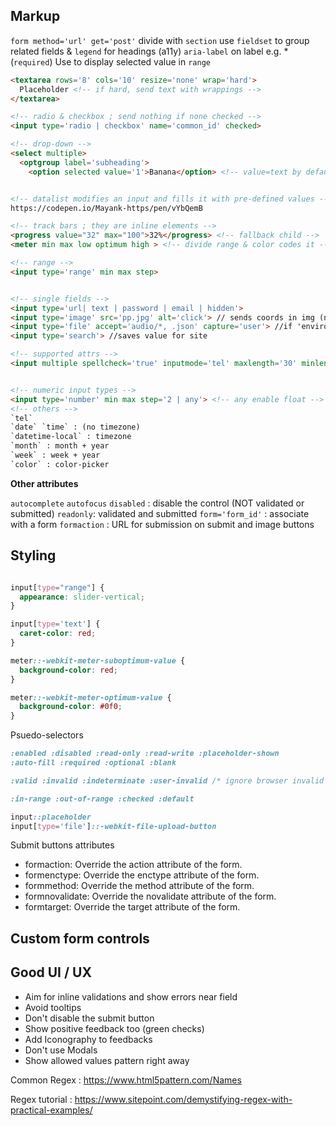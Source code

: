 ## Markup

`form method='url' get='post'` 
divide with `section`
use `fieldset` to group related fields & `legend` for headings (a11y)
`aria-label` on label e.g. * (`required`)
Use <output> to display selected value in `range`


```html
<textarea rows='8' cols='10' resize='none' wrap='hard'>
  Placeholder <!-- if hard, send text with wrappings -->
</textarea>

<!-- radio & checkbox ; send nothing if none checked -->
<input type='radio | checkbox' name='common_id' checked>

<!-- drop-down -->
<select multiple> 
  <optgroup label='subheading'>
    <option selected value='1'>Banana</option> <!-- value=text by default --> 


<!-- datalist modifies an input and fills it with pre-defined values -->
https://codepen.io/Mayank-https/pen/vYbQemB

<!-- track bars ; they are inline elements -->
<progress value="32" max="100">32%</progress> <!-- fallback child -->
<meter min max low optimum high > <!-- divide range & color codes it -->

<!-- range -->
<input type='range' min max step>


<!-- single fields -->
<input type='url| text | password | email | hidden'> 
<input type='image' src='pp.jpg' alt='click'> // sends coords in img (name.x=123&name.y=456)
<input type='file' accept='audio/*, .json' capture='user'> //if 'environment' uses plugged in
<input type='search'> //saves value for site

<!-- supported attrs -->
<input multiple spellcheck='true' inputmode='tel' maxlength='30' minlength pattern >


<!-- numeric input types -->
<input type='number' min max step='2 | any'> <!-- any enable float -->
<!-- others -->
`tel`
`date` `time` : (no timezone)
`datetime-local` : timezone
`month` : month + year
`week` : week + year
`color` : color-picker

```
**Other attributes**

`autocomplete` `autofocus`
`disabled` : disable the control (NOT validated or submitted)
`readonly`: validated and submitted
`form='form_id'` : associate with a form
`formaction` : URL for submission on submit and image buttons


## Styling

```css 

input[type="range"] {
  appearance: slider-vertical;
}

input[type='text'] {
  caret-color: red;
}

meter::-webkit-meter-suboptimum-value {
  background-color: red;
}

meter::-webkit-meter-optimum-value {
  background-color: #0f0;
}

```

Psuedo-selectors 

```css
:enabled :disabled :read-only :read-write :placeholder-shown 
:auto-fill :required :optional :blank

:valid :invalid :indeterminate :user-invalid /* ignore browser invalid */

:in-range :out-of-range :checked :default

input::placeholder
input[type='file']::-webkit-file-upload-button

```

Submit buttons attributes 
- formaction: Override the action attribute of the form.
- formenctype: Override the enctype attribute of the form.
- formmethod: Override the method attribute of the form.
- formnovalidate: Override the novalidate attribute of the form.
- formtarget: Override the target attribute of the form.



## Custom form controls




## Good UI / UX

- Aim for inline validations and show errors near field
- Avoid tooltips 
- Don't disable the submit button
- Show positive feedback too (green checks)
- Add Iconography to feedbacks
- Don't use Modals
- Show allowed values pattern right away

Common Regex : https://www.html5pattern.com/Names

Regex tutorial : https://www.sitepoint.com/demystifying-regex-with-practical-examples/